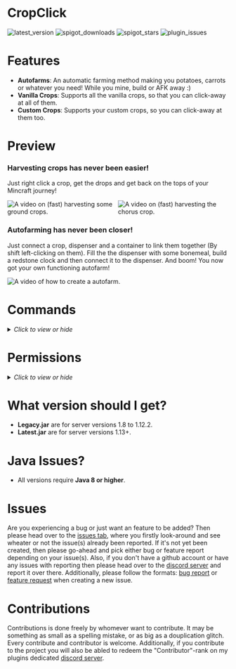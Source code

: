 # CropClick

![latest_version](https://img.shields.io/spiget/version/69480?label=version&color=teal&style=for-the-badge)
![spigot_downloads](https://img.shields.io/spiget/downloads/69480?color=teal&style=for-the-badge)
![spigot_stars](https://img.shields.io/spiget/stars/69480?color=teal&style=for-the-badge)
![plugin_issues](https://img.shields.io/github/issues/BakuPlayz/CropClick?color=teal&style=for-the-badge)

# Features
- **Autofarms**: An automatic farming method making you potatoes, carrots or whatever you need! While you mine, build or AFK away :)
- **Vanilla Crops**: Supports all the vanilla crops, so that you can click-away at all of them.
- **Custom Crops**: Supports your custom crops, so you can click-away at them too.

# Preview

### Harvesting crops has never been easier! ###
Just right click a crop, get the drops and get back on the tops of your Mincraft journey!
<div style="display: grid; grid-template-columns: auto auto; ">
  <img src="/docs/media/ground_harvest.gif" alt="A video on (fast) harvesting some ground crops."/>
  <img src="/docs/media/chorus_harvest.gif" alt="A video on (fast) harvesting the chorus crop."/>
</div>

### Autofarming has never been closer! ###
Just connect a crop, dispenser and a container to link them together (By shift left-clicking on them). Fill the the dispenser with some bonemeal, build a redstone clock and then connect it to the dispenser. And boom! You now got your own functioning autofarm!
<div>
   <img src="/docs/media/autofarm_link.gif" alt="A video of how to create a autofarm."/>
</div>

# Commands
<details>
  <summary><i>Click to view or hide</i></summary>
  <br>
  
```yaml
/crop: the base command for CropClick.
/crop autofarms: shows all of the autofarms.
/crop help: shows all the commands and their permissions.
/crop reload: reloads the plugin (i.e. good for configuration changes).
/crop reset: resets the plugin to its default settings.
/crop settings: shows the most important settings for customizing CropClick.
```
</details>

# Permissions
<details>
  <summary><i>Click to view or hide</i></summary>
 
#### All
```yaml
cropclick.*: permission to access and use everything in CropClick.
cropclick.command.*: permission to use every command.
cropclick.autofarm.*: permission to use all the autofarm features.
cropclick.plant.*: permission to plant every crop.
cropclick.harvest.*: permission to harvest every crop.
cropclick.destory.*: permission to destroy every crop.
```

#### Commands
```yaml
cropclick.command.general: permission to use the general command # /crop
cropclick.command.autofarms: permission to use the autofarms command. # /crop autofarms
cropclick.command.help: permission to use the help command. # /crop help
cropclick.command.reload: permission to use the reload command. # /crop reload
cropclick.command.reset: permission to use the reset command. # /crop reset
cropclick.command.settings: permission to use the settings command. # /crop settings
```

#### Autofarms
```yaml
cropclick.autofarm.claim: permission to claim autofarms with unknown an owner.
cropclick.autofarm.link: permission to link your own autofarms.
cropclick.autofarm.unlink: permission to unlink your own autofarms.
cropclick.autofarm.unlink.others: permission to unlink others autofarms.
cropclick.autofarm.update: permission to update your own farms.
cropclick.autofarm.update.others: permission to update others autofarms.
cropclick.autofarm.toggle: permission to toggle your own autofarms.
cropclick.autofarm.toggle.others: permission to toggle others autofarms.
cropclick.autofarm.interact: permission to interact with your own autofarms.
cropclick.autofarm.interact.other: permission to interact with your others autofarms.
```

#### Crops
```yaml
# OBS! Replace the "cropName" in the following with the name of the crop, e.g. netherWart.

cropclick.plant.(cropName): permission to plant the given crop.
cropclick.harvest.(cropName): permission to harvest the given crop.
cropclick.destroy.(cropName): permission to destory the given crop.

cropNames: # A list of all the vanilla crop names (custom crops will also have their own permissions).
- bamboo
- beetroot
- brownMushroom
- cactus
- carrot
- chorus
- cocoaBean
- dripleaf
- glowBerries
- kelp
- melon
- netherWart
- potato
- pumpkin
- redMushroom
- seaPickle
- sugarCane
- sweetBerries
- twistingVines
- wheat
```

</details>


# What version should I get?

- **Legacy.jar** are for server versions 1.8 to 1.12.2.
- **Latest.jar** are for server versions 1.13+.

# Java Issues?

- All versions require **Java 8 or higher**.

# Issues

Are you experiencing a bug or just want an feature to be added? Then please head over to
the [issues tab](https://github.com/BakuPlayz/CropClick/issues), where you firstly look-around and see wheater or not
the issue(s) already been reported. If it's not yet been created, then please go-ahead and pick either bug or feature
report depending on your issue(s). Also, if you don't have a github account or have any issues with reporting then
please head over to the [discord server](https://discord.gg/HqQqz2Z) and report it over there. Additionally, please
follow the
formats: [bug report](https://github.com/BakuPlayz/CropClick/blob/release/.github/ISSUE_TEMPLATE/bug_report.md)
or [feature request](https://github.com/BakuPlayz/CropClick/blob/release/.github/ISSUE_TEMPLATE/feature_request.md) when
creating a new issue.

# Contributions

Contributions is done freely by whomever want to contribute. It may be something as small as a spelling mistake, or as big as a douplication glitch. Every contribute and contributor is welcome. Additionally, if you contribute to the project you will also be abled to redeem the "Contributor"-rank on my plugins dedicated [discord server](https://discord.gg/HqQqz2Z). 
